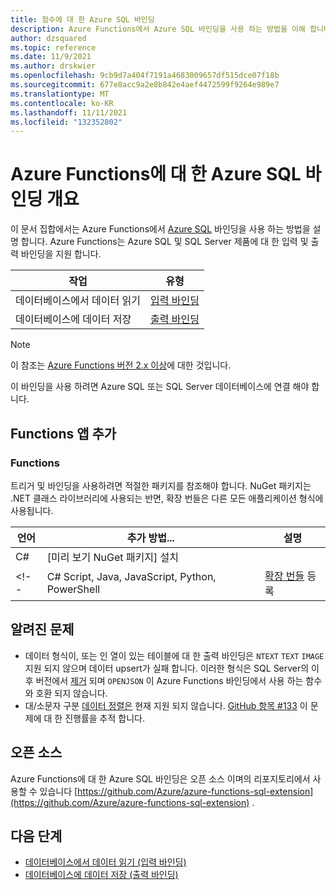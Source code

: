 ```yaml
---
title: 함수에 대 한 Azure SQL 바인딩
description: Azure Functions에서 Azure SQL 바인딩을 사용 하는 방법을 이해 합니다.
author: dzsquared
ms.topic: reference
ms.date: 11/9/2021
ms.author: drskwier
ms.openlocfilehash: 9cb9d7a404f7191a4683009657df515dce07f18b
ms.sourcegitcommit: 677e8acc9a2e8b842e4aef4472599f9264e989e7
ms.translationtype: MT
ms.contentlocale: ko-KR
ms.lasthandoff: 11/11/2021
ms.locfileid: "132352802"
---
```

# <a name="azure-sql-bindings-for-azure-functions-overview"></a>Azure Functions에 대 한 Azure SQL 바인딩 개요

이 문서 집합에서는 Azure Functions에서 [Azure SQL](/azure/azure-sql/) 바인딩을 사용 하는 방법을 설명 합니다. Azure Functions는 Azure SQL 및 SQL Server 제품에 대 한 입력 및 출력 바인딩을 지원 합니다.

| 작업 | 유형 |
|---------|---------|
| 데이터베이스에서 데이터 읽기 | [입력 바인딩](./functions-bindings-azure-sql-input.md) |
| 데이터베이스에 데이터 저장 |[출력 바인딩](./functions-bindings-azure-sql-output.md) |

> [!NOTE]
> 이 참조는 [Azure Functions 버전 2.x 이상](functions-versions.md)에 대한 것입니다. 
>
> 이 바인딩을 사용 하려면 Azure SQL 또는 SQL Server 데이터베이스에 연결 해야 합니다.

## <a name="add-to-your-functions-app"></a>Functions 앱 추가

### <a name="functions"></a>Functions

트리거 및 바인딩을 사용하려면 적절한 패키지를 참조해야 합니다. NuGet 패키지는 .NET 클래스 라이브러리에 사용되는 반면, 확장 번들은 다른 모든 애플리케이션 형식에 사용됩니다.

| 언어                                        | 추가 방법...                                   | 설명 
|-------------------------------------------------|---------------------------------------------|-------------|
| C#                                              | [미리 보기 NuGet 패키지] 설치 | |
<!--| C# Script, Java, JavaScript, Python, PowerShell | [확장 번들] 등록          | [Azure Tools 확장]은 Visual Studio Code와 함께 사용하는 것이 좋습니다. | -->


[NuGet 패키지 미리 보기]: https://www.nuget.org/packages/Microsoft.Azure.WebJobs.Extensions.Sql
[core tools]: ./functions-run-local.md
[확장 번들]: ./functions-bindings-register.md#extension-bundles
[Azure Tools 확장]: https://marketplace.visualstudio.com/items?itemName=ms-vscode.vscode-node-azure-pack


## <a name="known-issues"></a>알려진 문제

- 데이터 형식이, 또는 인 열이 있는 테이블에 대 한 출력 바인딩은 `NTEXT` `TEXT` `IMAGE` 지원 되지 않으며 데이터 upsert가 실패 합니다. 이러한 형식은 SQL Server의 이후 버전에서 [제거](https://docs.microsoft.com/sql/t-sql/data-types/ntext-text-and-image-transact-sql) 되며 `OPENJSON` 이 Azure Functions 바인딩에서 사용 하는 함수와 호환 되지 않습니다.
- 대/소문자 구분 [데이터 정렬은](https://docs.microsoft.com/sql/relational-databases/collations/collation-and-unicode-support#Collation_Defn) 현재 지원 되지 않습니다. [GitHub 항목 #133](https://github.com/Azure/azure-functions-sql-extension/issues/133) 이 문제에 대 한 진행률을 추적 합니다.


## <a name="open-source"></a>오픈 소스

Azure Functions에 대 한 Azure SQL 바인딩은 오픈 소스 이며의 리포지토리에서 사용할 수 있습니다 [https://github.com/Azure/azure-functions-sql-extension](https://github.com/Azure/azure-functions-sql-extension) .


## <a name="next-steps"></a>다음 단계

- [데이터베이스에서 데이터 읽기 (입력 바인딩)](./functions-bindings-azure-sql-input.md)
- [데이터베이스에 데이터 저장 (출력 바인딩)](./functions-bindings-azure-sql-output.md)